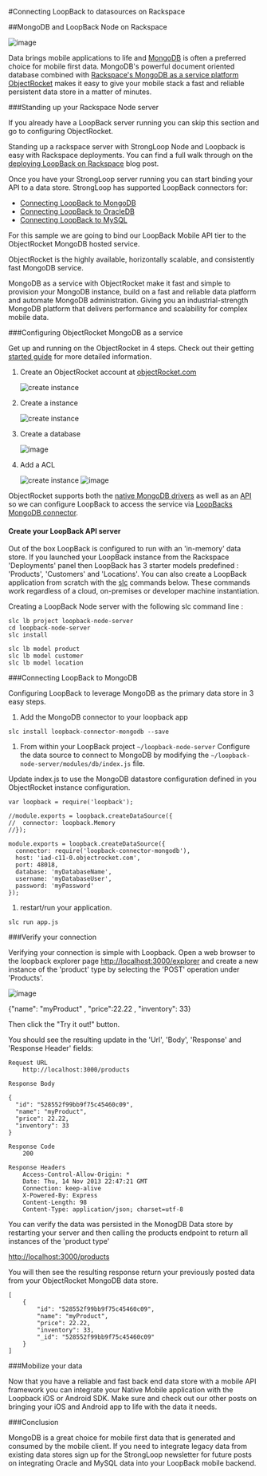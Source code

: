 
#Connecting LoopBack to datasources on Rackspace

##MongoDB and LoopBack Node on Rackspace

![image](http://yack/screenshots/ObjectRocket4Black2.png)

Data brings mobile applications to life and [MongoDB](http://www.mongodb.org/) is often a preferred choice for mobile first data.  MongoDB's powerful document oriented database combined with [Rackspace's MongoDB as a service platform ObjectRocket](http://www.objectrocket.com/) makes it easy to give your mobile stack a fast and reliable persistent data store in a matter of minutes.

###Standing up your Rackspace Node server

If you already have a LoopBack server running you can skip this section and go to configuring ObjectRocket.

Standing up a rackspace server with StrongLoop Node and Loopback is easy with Rackspace deployments.  You can find a full walk through on the [deploying LoopBack on Rackspace](http://strongloop.com/strongblog/deploying-loopback-mbaas-on-rackspace/) blog post.

Once you have your StrongLoop server running you can start binding your API to a data store.  StrongLoop has supported LoopBack connectors for:

- [Connecting LoopBack to MongoDB](http://)
- [Connecting LoopBack to OracleDB](http://)
- [Connecting LoopBack to MySQL](http://)

For this sample we are going to bind our LoopBack Mobile API tier to the ObjectRocket MongoDB hosted service.

ObjectRocket is the highly available, horizontally scalable, and consistently fast MongoDB service.

MongoDB as a service with ObjectRocket make it fast and simple to provision your MongoDB instance, build on a fast and reliable data platform and automate MongoDB administration.  Giving you an industrial-strength MongoDB platform that delivers performance and scalability for complex mobile data.

###Configuring ObjectRocket MongoDB as a service

Get up and running on the ObjectRocket in 4 steps. Check out their getting [started guide](http://docs.objectrocket.com/getting_started) for more detailed information.

1. Create an ObjectRocket account at [objectRocket.com](http://www.objectrocket.com/)

	![ create instance ](http://signup.png)

1. Create a instance 

	![ create instance ](http://createinstance.png)

1. Create a database

	![image](http://adddatabase.png)

1. Add a ACL

	![ create instance ](http://addacl.png)
	![image](http://addacl2.png)

ObjectRocket supports both the [native MongoDB drivers](http://docs.objectrocket.com/native) as well as an [API](http://docs.objectrocket.com/api) so we can configure LoopBack to access the service via [LoopBacks MongoDB connector](http://docs.strongloop.com/loopback-connector-mongodb/).

#### Create your LoopBack API server

Out of the box LoopBack is configured to run with an 'in-memory' data store. If you launched your LoopBack instance from the Rackspace 'Deployments' panel then LoopBack has 3 starter models predefined : 'Products', 'Customers' and 'Locations'.  You can also create a LoopBack application from scratch with the [slc](http://) commands below.  These commands work regardless of a cloud, on-premises or developer machine instantiation.

Creating a LoopBack Node server with the following slc command line :

```
slc lb project loopback-node-server
cd loopback-node-server
slc install

slc lb model product
slc lb model customer
slc lb model location

```

###Connecting LoopBack to MongoDB

Configuring LoopBack to leverage MongoDB as the primary data store in 3 easy steps.

1. Add the MongoDB connector to your loopback app

```
slc install loopback-connector-mongodb --save
```

1. From within your LoopBack project ```~/loopback-node-server``` Configure the data source to connect to MongoDB by modifying the ```~/loopback-node-server/modules/db/index.js``` file.


Update index.js to use the MongoDB datastore configuration defined in you ObjectRocket instance configuration.

```
var loopback = require('loopback');

//module.exports = loopback.createDataSource({
//  connector: loopback.Memory
//});

module.exports = loopback.createDataSource({
  connector: require('loopback-connector-mongodb'),
  host: 'iad-c11-0.objectrocket.com',
  port: 48018,
  database: 'myDatabaseName',
  username: 'myDatabaseUser',
  password: 'myPassword'
});

```

1. restart/run your application.

```
slc run app.js
```

###Verify your connection 

Verifying your connection is simple with Loopback. Open a web browser to the loopback explorer page [http://localhost:3000/explorer](http://localhost:3000/explorer) and create a new instance of the 'product' type by selecting the 'POST' operation under 'Products'.

![image](http://loopback-post-new-products.png)

{"name": "myProduct" , "price":22.22 , "inventory": 33}

Then click the "Try it out!" button.

You should see the resulting update in the 'Url', 'Body', 'Response' and 'Response Header' fields:

```
Request URL
	http://localhost:3000/products

Response Body

{
  "id": "528552f99bb9f75c45460c09",
  "name": "myProduct",
  "price": 22.22,
  "inventory": 33
}

Response Code
	200

Response Headers
	Access-Control-Allow-Origin: *
	Date: Thu, 14 Nov 2013 22:47:21 GMT
	Connection: keep-alive
	X-Powered-By: Express
	Content-Length: 98
	Content-Type: application/json; charset=utf-8

```

You can verify the data was persisted in the MonogDB Data store by restarting your server and then calling the products endpoint to return all instances of the 'product type'

[http://localhost:3000/products](http://localhost:3000/products)


You will then see the resulting response return your previously posted data from your ObjectRocket MongoDB data store.

```
[
	{
		"id": "528552f99bb9f75c45460c09",
		"name": "myProduct",
		"price": 22.22,
		"inventory": 33,
		"_id": "528552f99bb9f75c45460c09"
	}
]
```

###Mobilize your data

Now that you have a reliable and fast back end data store with a mobile API framework you can integrate your Native Mobile application with the Loopback iOS or Android SDK.  Make sure and check out our other posts on bringing your iOS and Android app to life with the data it needs.

###Conclusion

MongoDB is a great choice for mobile first data that is generated and consumed by the mobile client.  If you need to integrate legacy data from existing data stores sign up for the StrongLoop newsletter for future posts on integrating Oracle and MySQL data into your LoopBack mobile backend.

